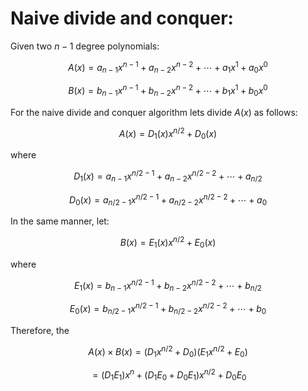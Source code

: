 # Naive divide and conquer:

Given two $n-1$ degree polynomials: 

$$A(x) = a_{n-1}x^{n-1} + a_{n-2}x^{n-2} + \cdots + a_{1}x^{1} + a_{0}x^{0}$$

$$B(x) = b_{n-1}x^{n-1} + b_{n-2}x^{n-2} + \cdots + b_{1}x^{1} + b_{0}x^{0}$$

For the naive divide and conquer algorithm lets divide $A(x)$ as follows:

$$A(x) = D_{1}(x) x^{n/2} + D_{0}(x)$$ 

where

$$D_{1}(x) = a_{n-1}x^{n/2-1} + a_{n-2}x^{n/2-2} + \cdots + a_{n/2}$$

$$D_{0}(x) = a_{n/2-1}x^{n/2-1} + a_{n/2-2}x^{n/2-2} + \cdots + a_{0}$$

In the same manner, let:

$$B(x) = E_{1}(x) x^{n/2} + E_{0}(x)$$ 

where

$$E_{1}(x) = b_{n-1}x^{n/2-1} + b_{n-2}x^{n/2-2} + \cdots + b_{n/2}$$

$$E_{0}(x) = b_{n/2-1}x^{n/2-1} + b_{n/2-2}x^{n/2-2} + \cdots + b_{0}$$

Therefore, the

 $$A(x) \times B(x) = (D_{1}x^{n/2} + D_{0})(E_{1}x^{n/2} + E_{0})$$

 $$= (D_{1}E_{1})x^{n} + (D_{1}E_{0}+D_{0}E_{1})x^{n/2} + D_{0}E_{0}$$


